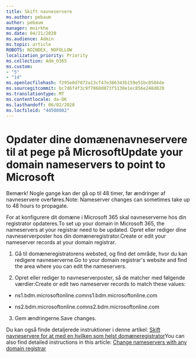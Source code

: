 ```yaml
---
title: Skift navneservere
ms.author: pebaum
author: pebaum
manager: mnirkhe
ms.date: 04/21/2020
ms.audience: Admin
ms.topic: article
ROBOTS: NOINDEX, NOFOLLOW
localization_priority: Priority
ms.collection: Adm_O365
ms.custom:
- "5"
- "14"
ms.openlocfilehash: f295e0d7872a13cf47e386343b159e51bc0504de
ms.sourcegitcommit: bc7d6f4f3c9f7060d073f5130e1ec856e248d020
ms.translationtype: MT
ms.contentlocale: da-DK
ms.lasthandoff: 06/02/2020
ms.locfileid: "44508082"
---
```

# <a name="update-your-domain-nameservers-to-point-to-microsoft"></a><span data-ttu-id="7878a-102">Opdater dine domænenavneservere til at pege på Microsoft</span><span class="sxs-lookup"><span data-stu-id="7878a-102">Update your domain nameservers to point to Microsoft</span></span>

<span data-ttu-id="7878a-103">Bemærk! Nogle gange kan der gå op til 48 timer, før ændringer af navneservere overføres.</span><span class="sxs-lookup"><span data-stu-id="7878a-103">Note: Nameserver changes can sometimes take up to 48 hours to propagate.</span></span>
  
<span data-ttu-id="7878a-104">For at konfigurere dit domæne i Microsoft 365 skal navneserverne hos din registrator opdateres.</span><span class="sxs-lookup"><span data-stu-id="7878a-104">To set up your domain in Microsoft 365, the nameservers at your registrar need to be updated.</span></span> <span data-ttu-id="7878a-105">Opret eller rediger dine navneserverposter hos din domæneregistrator.</span><span class="sxs-lookup"><span data-stu-id="7878a-105">Create or edit your nameserver records at your domain registrar.</span></span>
  
1. <span data-ttu-id="7878a-106">Gå til domæneregistratorens websted, og find det område, hvor du kan redigere navneserverne.</span><span class="sxs-lookup"><span data-stu-id="7878a-106">Go to your domain registrar's website and find the area where you can edit the nameservers.</span></span>
  
2. <span data-ttu-id="7878a-107">Opret eller rediger to navneserverposter, så de matcher med følgende værdier:</span><span class="sxs-lookup"><span data-stu-id="7878a-107">Create or edit two nameserver records to match these values:</span></span>

  - <span data-ttu-id="7878a-108">ns1.bdm.microsoftonline.com</span><span class="sxs-lookup"><span data-stu-id="7878a-108">ns1.bdm.microsoftonline.com</span></span>

  - <span data-ttu-id="7878a-109">ns2.bdm.microsoftonline.com</span><span class="sxs-lookup"><span data-stu-id="7878a-109">ns2.bdm.microsoftonline.com</span></span>

3. <span data-ttu-id="7878a-110">Gem ændringerne.</span><span class="sxs-lookup"><span data-stu-id="7878a-110">Save changes.</span></span>

<span data-ttu-id="7878a-111">Du kan også finde detaljerede instruktioner i denne artikel: [Skift navneservere for at med en hvilken som helst domæneregistrator](https://docs.microsoft.com/microsoft-365/admin/get-help-with-domains/change-nameservers-at-any-domain-registrar)</span><span class="sxs-lookup"><span data-stu-id="7878a-111">You can also find detailed instructions in this article: [Change nameservers with any domain registrar](https://docs.microsoft.com/microsoft-365/admin/get-help-with-domains/change-nameservers-at-any-domain-registrar)</span></span>
  